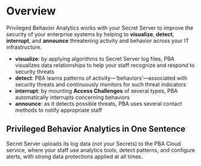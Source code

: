 ﻿[title]: # (Overview)
[tags]: # (Privileged Behavior Analytics,PBA,Overview,Architecture,Metadata)
[priority]: # (2000)

# Overview

Privileged Behavior Analytics works with your Secret Server to improve the security of your enterprise systems by helping to **visualize**, **detect**, **interrupt**, and **announce** threatening activity and behavior across your IT infrastructure.

* **visualize**: by applying algorithms to Secret Server log files, PBA visualizes data relationships to help your staff recognize and respond to security threats
* **detect**: PBA learns patterns of activity—‘behaviors’—associated with security threats and continuously monitors for such threat indicators
* **interrupt**: by mounting **Access Challenges** of several types, PBA automatically interrupts concerning behaviors
* **announce**: as it detects possible threats, PBA uses several contact methods to notify appropriate staff

## Privileged Behavior Analytics in One Sentence

Secret Server uploads its log data (not your Secrets) to the PBA Cloud service, where your staff use analytics tools, detect patterns, and configure alerts, with strong data protections applied at all times.

